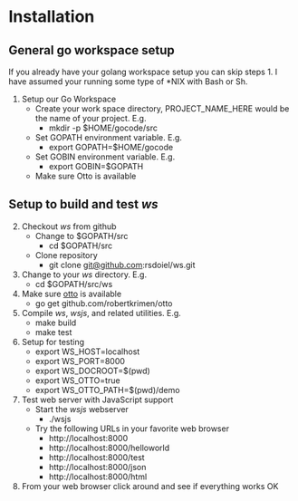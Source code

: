 
# Installation

## General go workspace setup

If you already have your golang workspace setup you can skip steps 1.
I have assumed your running some type of *NIX with Bash or Sh.

1. Setup our Go Workspace
    + Create your work space directory, PROJECT_NAME_HERE would be the name of your project. E.g.
        - mkdir -p $HOME/gocode/src
    + Set GOPATH environment variable. E.g.
        - export GOPATH=$HOME/gocode
    + Set GOBIN environment variable. E.g.
        - export GOBIN=$GOPATH
    + Make sure Otto is available

## Setup to build and test _ws_

2. Checkout _ws_ from github
    + Change to $GOPATH/src
        - cd $GOPATH/src
    + Clone repository
        - git clone git@github.com:rsdoiel/ws.git
2. Change to your _ws_ directory. E.g.
    - cd $GOPATH/src/ws
3. Make sure [otto](https://github.com/robertkrimen/otto) is available
    - go get github.com/robertkrimen/otto
4. Compile _ws_, _wsjs_, and related utilities. E.g.
    - make build
    - make test
5. Setup for testing
    - export WS_HOST=localhost
    - export WS_PORT=8000
    - export WS_DOCROOT=$(pwd)
    - export WS_OTTO=true
    - export WS_OTTO_PATH=$(pwd)/demo
6. Test web server with JavaScript support
    + Start the _wsjs_ webserver
        - ./wsjs
    + Try the following URLs in your favorite web browser
        - http://localhost:8000
        - http://localhost:8000/helloworld
        - http://localhost:8000/test
        - http://localhost:8000/json
        - http://localhost:8000/html
7. From your web browser click around and see if everything works OK

